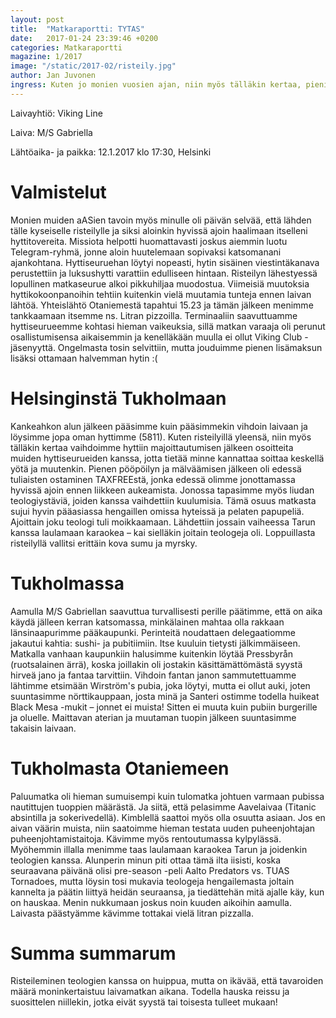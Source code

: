 ```yaml
---
layout: post
title:  "Matkaraportti: TYTAS"
date:   2017-01-24 23:39:46 +0200
categories: Matkaraportti
magazine: 1/2017
image: "/static/2017-02/risteily.jpg"
author: Jan Juvonen
ingress: Kuten jo monien vuosien ajan, niin myös tälläkin kertaa, pieni aASidelegaatio lähti hauskuuttamaan pitkäaikaisia ystäviään teologeja heidän perinteiselle risteilylleen. Risteily oli mitä ilmeisimmin suunnattu kaikille Suomen teologeille, sillä itse ainakin tapasin useita eri paikkakunnilta saapuneita edellä mainitun akateemisen taustan omaavia henkilöitä.
---
```

Laivayhtiö: Viking Line

Laiva: M/S Gabriella

Lähtöaika- ja paikka: 12.1.2017 klo 17:30, Helsinki

# Valmistelut

Monien muiden aASien tavoin myös minulle oli päivän selvää, että lähden tälle kyseiselle risteilylle ja siksi aloinkin hyvissä ajoin haalimaan itselleni hyttitovereita. Missiota helpotti huomattavasti joskus aiemmin luotu Telegram-ryhmä, jonne aloin huutelemaan sopivaksi katsomanani ajankohtana. Hyttiseuruehan löytyi nopeasti, hytin sisäinen viestintäkanava perustettiin ja luksushytti varattiin edulliseen hintaan. Risteilyn lähestyessä lopullinen matkaseurue alkoi pikkuhiljaa muodostua. Viimeisiä muutoksia hyttikokoonpanoihin tehtiin kuitenkin vielä muutamia tunteja ennen laivan lähtöä. Yhteislähtö Otaniemestä tapahtui 15.23 ja tämän jälkeen menimme tankkaamaan itsemme ns. Litran pizzoilla. Terminaaliin saavuttuamme hyttiseurueemme kohtasi hieman vaikeuksia, sillä matkan varaaja oli perunut osallistumisensa aikaisemmin ja kenelläkään muulla ei ollut Viking Club -jäsenyyttä. Ongelmasta tosin selvittiin, mutta jouduimme pienen lisämaksun lisäksi ottamaan halvemman hytin :(

# Helsinginstä Tukholmaan

Kankeahkon alun jälkeen pääsimme kuin pääsimmekin vihdoin laivaan ja löysimme jopa oman hyttimme (5811). Kuten risteilyillä yleensä, niin myös tälläkin kertaa vaihdoimme hyttiin majoittautumisen jälkeen osoitteita muiden hyttiseurueiden kanssa, jotta tietää minne kannattaa soittaa keskellä yötä ja muutenkin. Pienen pööpöilyn ja mälväämisen jälkeen oli edessä tuliaisten ostaminen TAXFREEstä, jonka edessä olimme jonottamassa hyvissä ajoin ennen liikkeen aukeamista. Jonossa tapasimme myös liudan teologiystäviä, joiden kanssa vaihdettiin kuulumisia. Tämä osuus matkasta sujui hyvin pääasiassa hengaillen omissa hyteissä ja pelaten papupeliä. Ajoittain joku teologi tuli moikkaamaan. Lähdettiin jossain vaiheessa Tarun kanssa laulamaan karaokea – kai sielläkin joitain teologeja oli. Loppuillasta risteilyllä vallitsi erittäin kova sumu ja myrsky.

# Tukholmassa

Aamulla M/S Gabriellan saavuttua turvallisesti perille päätimme, että on aika käydä jälleen kerran katsomassa, minkälainen mahtaa olla rakkaan länsinaapurimme pääkaupunki. Perinteitä noudattaen delegaatiomme jakautui kahtia: sushi- ja pubitiimiin. Itse kuuluin tietysti jälkimmäiseen. Matkalla vanhaan kaupunkiin halusimme kuitenkin löytää Pressbyrån (ruotsalainen ärrä), koska joillakin oli jostakin käsittämättömästä syystä hirveä jano ja fantaa tarvittiin. Vihdoin fantan janon sammutettuamme lähtimme etsimään Wirström's pubia, joka löytyi, mutta ei ollut auki, joten suuntasimme nörttikauppaan, josta minä ja Santeri ostimme todella huikeat Black Mesa -mukit – jonnet ei muista! Sitten ei muuta kuin pubiin burgerille ja oluelle. Maittavan aterian ja muutaman tuopin jälkeen suuntasimme takaisin laivaan.

# Tukholmasta Otaniemeen

Paluumatka oli hieman sumuisempi kuin tulomatka johtuen varmaan pubissa nautittujen tuoppien määrästä. Ja siitä, että pelasimme Aavelaivaa (Titanic absintilla ja sokerivedellä). Kimblellä saattoi myös olla osuutta asiaan. Jos en aivan väärin muista, niin saatoimme hieman testata uuden puheenjohtajan puheenjohtamistaitoja. Kävimme myös rentoutumassa kylpylässä. Myöhemmin illalla menimme taas laulamaan karaokea Tarun ja joidenkin teologien kanssa. Alunperin minun piti ottaa tämä ilta iisisti, koska seuraavana päivänä olisi pre-season -peli Aalto Predators vs. TUAS Tornadoes, mutta löysin tosi mukavia teologeja hengailemasta joltain kannelta ja päätin liittyä heidän seuraansa, ja tiedättehän mitä ajalle käy, kun on hauskaa. Menin nukkumaan joskus noin kuuden aikoihin aamulla. Laivasta päästyämme kävimme tottakai vielä litran pizzalla.

# Summa summarum

Risteileminen teologien kanssa on huippua, mutta on ikävää, että tavaroiden määrä moninkertaistuu laivamatkan aikana. Todella hauska reissu ja suosittelen niillekin, jotka eivät syystä tai toisesta tulleet mukaan!

